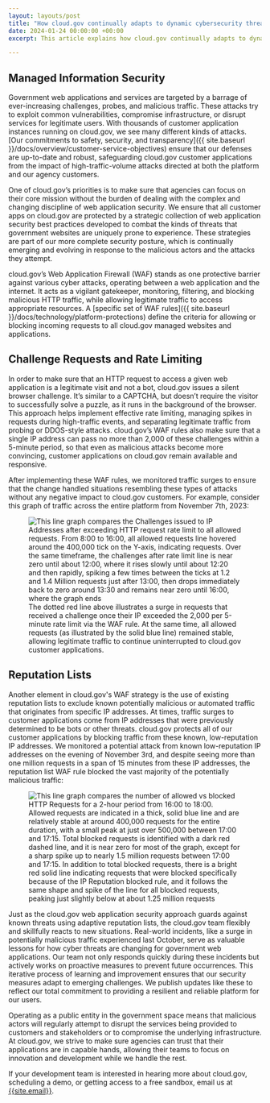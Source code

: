 ```yaml
---
layout: layouts/post
title: "How cloud.gov continually adapts to dynamic cybersecurity threats"
date: 2024-01-24 00:00:00 +00:00
excerpt: This article explains how cloud.gov continually adapts to dynamic cybersecurity threats.

---
```


## Managed Information Security

Government web applications and services are targeted by a barrage of ever-increasing challenges, probes, and malicious traffic. These attacks try to exploit common vulnerabilities, compromise infrastructure, or disrupt services for legitimate users. 
With thousands of customer application instances running on cloud.gov, we see many different kinds of attacks. [Our commitments to safety, security, and transparency]({{ site.baseurl }}/docs/overview/customer-service-objectives) ensure that our defenses are up-to-date and robust, safeguarding cloud.gov customer applications from the impact of high-traffic-volume attacks directed at both the platform and our agency customers.

One of cloud.gov’s priorities is to make sure that agencies can focus on their core mission without the burden of dealing with the complex and changing discipline of web application security.  We ensure that all customer apps on cloud.gov are protected by a strategic collection of web application security best practices developed to combat the kinds of threats that government websites are uniquely prone to experience. These strategies are part of our more complete security posture, which is continually emerging and evolving in response to the malicious actors and the attacks they attempt.

cloud.gov’s Web Application Firewall (WAF) stands as one protective barrier against various cyber attacks, operating between a web application and the internet. It acts as a vigilant gatekeeper, monitoring, filtering, and blocking malicious HTTP traffic, while allowing legitimate traffic to access appropriate resources. A [specific set of WAF rules]({{ site.baseurl }}/docs/technology/platform-protections) define the criteria for allowing or blocking incoming requests to all cloud.gov managed websites and applications. 

## Challenge Requests and Rate Limiting

In order to make sure that an HTTP request to access a given web application is a legitimate visit and not a bot, cloud.gov issues a silent browser challenge. It’s similar to a CAPTCHA, but doesn’t require the visitor to successfully solve a puzzle, as it runs in the background of the browser. This approach helps implement effective rate limiting, managing spikes in requests during high-traffic events, and separating legitimate traffic from probing or DDOS-style attacks. cloud.gov’s WAF rules also make sure that a single IP address can pass no more than 2,000 of these challenges within a 5-minute period, so that even as malicious attacks become more convincing, customer applications on cloud.gov remain available and responsive.

After implementing these WAF rules, we monitored traffic surges to ensure that the change handled situations resembling these types of attacks without any negative impact to cloud.gov customers. For example, consider this graph of traffic across the entire platform from November 7th, 2023:

<figure class="content-image">
 <img alt="This line graph compares the Challenges issued to IP Addresses after exceeding HTTP request rate limit to all allowed requests. From 8:00 to 16:00, all allowed requests line hovered around the 400,000 tick on the Y-axis, indicating requests. Over the same timeframe, the challenges after rate limit line is near zero until about 12:00, where it rises slowly until about 12:20 and then rapidly, spiking a few times between the ticks at 1.2 and 1.4 Million requests just after 13:00, then drops immediately back to zero around 13:30 and remains near zero until 16:00, where the graph ends" src="{{site.baseurl}}/assets/images/content/illustrationLowRepBlockedRequests@2x.png" />
  <figcaption>The dotted red line above illustrates a surge in requests that received a challenge once their IP exceeded the 2,000 per 5-minute rate limit via the WAF rule. At the same time, all allowed requests (as illustrated by the solid blue line) remained stable, allowing legitimate traffic to continue uninterrupted to cloud.gov customer applications.</figcaption>
</figure>

## Reputation Lists

Another element in cloud.gov's WAF strategy is the use of existing reputation lists to exclude known potentially malicious or automated traffic that originates from specific IP addresses. At times, traffic surges to customer applications come from IP addresses that were previously determined to be bots or other threats. cloud.gov protects all of our customer applications by blocking traffic from these known, low-reputation IP addresses. We monitored a potential attack from known low-reputation IP addresses on the evening of November 3rd, and despite seeing more than one million requests in a span of 15 minutes from these IP addresses, the reputation list WAF rule blocked the vast majority of the potentially malicious traffic:

<figure class="content-image">
 <img alt="This line graph compares the number of allowed vs blocked HTTP Requests for a 2-hour period from 16:00 to 18:00. Allowed requests are indicated in a thick, solid blue line and are relatively stable at around 400,000 requests for the entire duration, with a small peak at just over 500,000 between 17:00 and 17:15. Total blocked requests is identified with a dark red dashed line, and it is near zero for most of the graph, except for a sharp spike up to nearly 1.5 million requests between 17:00 and 17:15. In addition to total blocked requests, there is a bright red solid line indicating requests that were blocked specifically because of the IP Reputation blocked rule, and it follows the same shape and spike of the line for all blocked requests, peaking just slightly below at about 1.25 million requests" src="{{site.baseurl}}/assets/images/content/illustrationChallengeRequests@2x.png" />
</figure>

Just as the cloud.gov web application security approach guards against known threats using adaptive reputation lists, the cloud.gov team flexibly and skillfully reacts to new situations. Real-world incidents, like a surge in potentially malicious traffic experienced last October, serve as valuable lessons for how cyber threats are changing for government web applications. Our team not only responds quickly during these incidents but actively works on proactive measures to prevent future occurrences. This iterative process of learning and improvement ensures that our security measures adapt to emerging challenges. We publish updates like these to reflect our total commitment to providing a resilient and reliable platform for our users. 

Operating as a public entity in the government space means that malicious actors will regularly attempt to disrupt the services being provided to customers and stakeholders or to compromise the underlying infrastructure. At cloud.gov, we strive to make sure agencies can trust that their applications are in capable hands, allowing their teams to focus on innovation and development while we handle the rest.

If your development team is interested in hearing more about cloud.gov, scheduling a demo, or getting access to a free sandbox, email us at [{{site.email}}](mailto:{{site.email}}).